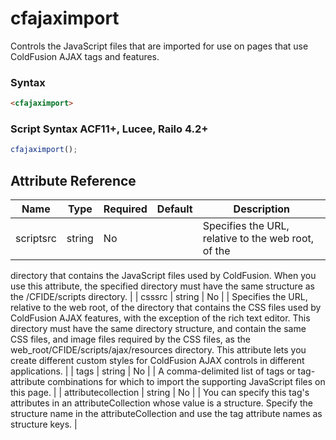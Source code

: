 # cfajaximport

Controls the JavaScript files that are imported for use on pages that use ColdFusion AJAX 
 tags and features.

### Syntax

```html
<cfajaximport>
```

### Script Syntax ACF11+, Lucee, Railo 4.2+

```javascript
cfajaximport();
```

## Attribute Reference

| Name | Type | Required | Default | Description |
| --- | --- | --- | --- | --- |
| scriptsrc | string | No |  | Specifies the URL, relative to the web root, of the 
 directory that contains the JavaScript files 
 used by ColdFusion. When you use this attribute, 
 the specified directory must have the same 
 structure as the /CFIDE/scripts directory. |
| csssrc | string | No |  | Specifies the URL, relative to the web root, of the 
 directory that contains the CSS files used by 
 ColdFusion AJAX features, with the exception of 
 the rich text editor. This directory must have the 
 same directory structure, and contain the same 
 CSS files, and image files required by the CSS 
 files, as the 
 web_root/CFIDE/scripts/ajax/resources 
 directory. 
 This attribute lets you create different custom 
 styles for ColdFusion AJAX controls in different 
 applications. |
| tags | string | No |  | A comma-delimited list of tags or tag-attribute 
 combinations for which to import the supporting 
 JavaScript files on this page. |
| attributecollection | string | No |  | You can specify this tag's attributes in an attributeCollection whose value is a 
 structure. Specify the structure name in the attributeCollection and use the tag 
 attribute names as structure keys. |
